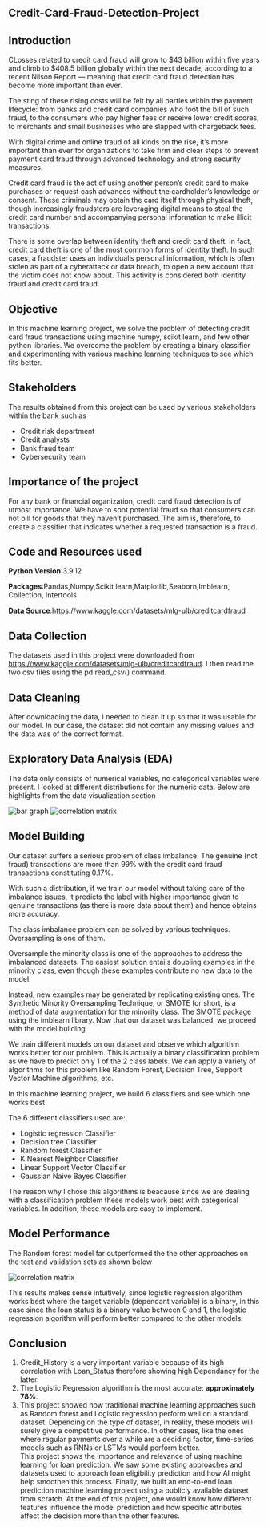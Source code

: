 ## Credit-Card-Fraud-Detection-Project

## Introduction
CLosses related to credit card fraud will grow to $43 billion within five years and climb to $408.5 billion globally within the next decade, according to a recent Nilson Report — meaning that credit card fraud detection has become more important than ever. 

The sting of these rising costs will be felt by all parties within the payment lifecycle: from banks and credit card companies who foot the bill of such fraud, to the consumers who pay higher fees or receive lower credit scores, to merchants and small businesses who are slapped with chargeback fees.

With digital crime and online fraud of all kinds on the rise, it’s more important than ever for organizations to take firm and clear steps to prevent payment card fraud through advanced technology and strong security measures.
 
Credit card fraud is the act of using another person’s credit card to make purchases or request cash advances without the cardholder’s knowledge or consent. These criminals may obtain the card itself through physical theft, though increasingly fraudsters are leveraging digital means to steal the credit card number and accompanying personal information to make illicit transactions.

There is some overlap between identity theft and credit card theft. In fact, credit card theft is one of the most common forms of identity theft. In such cases, a fraudster uses an individual’s personal information, which is often stolen as part of a cyberattack or data breach, to open a new account that the victim does not know about. This activity is considered both identity fraud and credit card fraud.

## Objective

In this machine learning project, we solve the problem of detecting credit card fraud transactions using machine numpy, scikit learn, and few other python libraries. We overcome the problem by creating a binary classifier and experimenting with various machine learning techniques to see which fits better.

## Stakeholders

The results obtained from this project can be used by various stakeholders within the bank such as
* Credit risk department
* Credit analysts
* Bank fraud team
* Cybersecurity team

## Importance of the project

For any bank or financial organization, credit card fraud detection is of utmost importance. We have to spot potential fraud so that consumers can not bill for goods that they haven’t purchased. The aim is, therefore, to create a classifier that indicates whether a requested transaction is a fraud.

## Code and Resources used

**Python Version**:3.9.12 

**Packages**:Pandas,Numpy,Scikit learn,Matplotlib,Seaborn,Imblearn, Collection, Intertools

**Data Source**:https://www.kaggle.com/datasets/mlg-ulb/creditcardfraud

## Data Collection
The datasets used in this project were downloaded from https://www.kaggle.com/datasets/mlg-ulb/creditcardfraud. I then read the two csv files using the pd.read_csv() command.

## Data Cleaning
After downloading the data, I needed to clean it up so that it was usable for our model. In our case, the dataset did not contain any missing values and the data was of the correct format.

## Exploratory Data Analysis (EDA)
The data only consists of numerical variables, no categorical variables were present. I looked at different distributions for the numeric data. Below are highlights from the data visualization section

![bar graph](https://github.com/MusaMasango/Credit-Card-Fraud-Detection-Project/blob/main/labels%20bar%20graph.png)
![correlation matrix](https://github.com/MusaMasango/Credit-Card-Fraud-Detection-Project/blob/main/correlation%20matrix.png)


## Model Building 
Our dataset suffers a serious problem of class imbalance. The genuine (not fraud) transactions are more than 99% with the credit card fraud transactions constituting 0.17%.

With such a distribution, if we train our model without taking care of the imbalance issues, it predicts the label with higher importance given to genuine transactions (as there is more data about them) and hence obtains more accuracy.

The class imbalance problem can be solved by various techniques. Oversampling is one of them.

Oversample the minority class is one of the approaches to address the imbalanced datasets. The easiest solution entails doubling examples in the minority class, even though these examples contribute no new data to the model.

Instead, new examples may be generated by replicating existing ones. The Synthetic Minority Oversampling Technique, or SMOTE for short, is a method of data augmentation for the minority class. The SMOTE package using the imblearn library. Now that our dataset was balanced, we proceed with the model building

We train different models on our dataset and observe which algorithm works better for our problem. This is actually a binary classification problem as we have to predict only 1 of the 2 class labels. We can apply a variety of algorithms for this problem like Random Forest, Decision Tree, Support Vector Machine algorithms, etc.

In this machine learning project, we build 6 classifiers and see which one works best

The 6 different classifiers used are:
* Logistic regression Classifier 
* Decision tree Classifier
* Random forest Classifier
* K Nearest Neighbor Classifier
* Linear Support Vector Classifier
* Gaussian Naive Bayes Classifier

The reason why I chose this algorithms is beacause since we are dealing with a classification problem these models work best with categorical variables. In addition, these models are easy to implement.

## Model Performance
The Random forest model far outperformed the the other approaches on the test and validation sets as shown below

![correlation matrix](https://github.com/MusaMasango/Credit-Card-Fraud-Detection-Project/blob/main/correlation%20matrix.png)


This results makes sense intuitively, since logistic regression algorithm works best where the target variable (dependant variable) is a binary, in this case since the loan status is a binary value between 0 and 1, the logistic regression algorithm will perform better compared to the other models.

## Conclusion
1. Credit_History is a very important variable  because of its high correlation with Loan_Status therefore showing high Dependancy for the latter.
2. The Logistic Regression algorithm is the most accurate: **approximately 78%**.
3. This project showed how traditional machine learning approaches such as Random forest and Logistic regression perform well on a standard dataset. Depending on the type of dataset, in reality, these models will surely give a competitive performance. In other cases, like the ones where regular payments over a while are a deciding factor, time-series models such as RNNs or LSTMs would perform better.  
This project shows the importance and relevance of using machine learning for loan prediction. We saw some existing approaches and datasets used to approach loan eligibility prediction and how AI might help smoothen this process. Finally, we built an end-to-end loan prediction machine learning project using a publicly available dataset from scratch. At the end of this project, one would know how different features influence the model prediction and how specific attributes affect the decision more than the other features.

